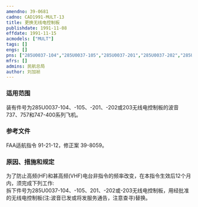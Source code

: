 ```yaml
---
amendno: 39-0681  
cadno: CAD1991-MULT-13  
title: 更换无线电控制板  
publishdate: 1991-11-08  
effdate: 1991-11-15  
acmodels: ["MULT"]  
tags: []  
engs: []  
pns: ["285U0037-104","285U0037-105","285U0037-201","285U0037-202","285U0037203"]  
mfrs: []  
admins: 民航总局  
author: 刘加祯  
---
```

  
### 适用范围  
装有件号为285U0037-104、-105、-201、-202或203无线电控制板的波音737、757和747-400系列飞机。  
  
<!--more-->  
### 参考文件  
  FAA适航指令 91-21-12，修正案 39-8059。  
  
### 原因、措施和规定  

  为了防止高频(HF)和甚高频(VHF)电台非指令的频率改变，在本指令生效后12个月内，须完成下列工作:  
  拆下件号为285U0037-104、-105、201、-202或-203无线电控制板，用经批准的无线电控制板(注:波音已发或将发服务通告，注意查寻)替换。  
